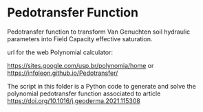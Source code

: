 # Pedotransfer Function

Pedotransfer function to transform Van Genuchten soil hydraulic parameters into Field Capacity effective saturation.

url for the web Polynomial calculator:

https://sites.google.com/usp.br/polynomia/home
or
https://infoleon.github.io/Pedotransfer/

The script in this folder is a Python code to generate and solve the polynomial pedotransfer function associated to article https://doi.org/10.1016/j.geoderma.2021.115308
